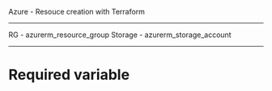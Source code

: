 Azure - Resouce creation with Terraform  
_______________________________________________________________________________________________________________________________________________________________________________________________
RG - azurerm_resource_group
Storage - azurerm_storage_account
_______________________________________________________________________________________________________________________________________________________________________________________________
# Required variable

